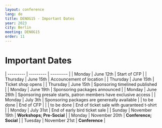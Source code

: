 ```yaml
---
layout: conference
lang: de
title: DENOG15 - Important Dates
year: 2023
city: Berlin
meeting: DENOG15
order: 11
---
```


# Important Dates

| --------- | --------- | --------- | 
| Monday    | June 12th | Start of CFP |
| Thursday  | June 15th | Accouncement of location | 
| Thursday  | June 15th | Ticket shop opens |
| Thursday  | June 15th | Sponsoring timelined published |
| Monday    | June 19th | Sponsoring packages announced |
| Monday    | June 26th | Sponsoring presale starts, patron members have exclusive access |
| Monday    | July 3th  | Sponsoring packages are genereally available
| | to be done | End of CFP |
| | to be done | End of ticket sale with guaranteed t-shirt |
| Monday    | July 31st | End of early bird ticket sale |
| Sunday    | November 19th | <b>Workshops; Pre-Social</b> |
| Monday    | November 20th | <b>Conference; Social</b> |
| Tuesday   | November 21st | <b>Conference</b> |

